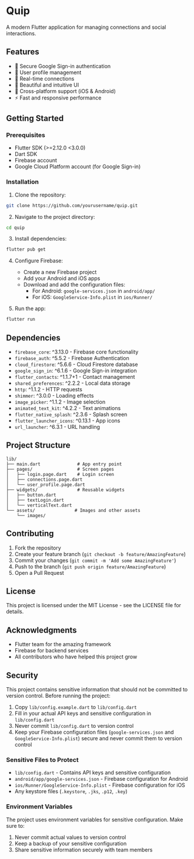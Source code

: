 # Quip

A modern Flutter application for managing connections and social interactions.

## Features

- 🔐 Secure Google Sign-in authentication
- 👥 User profile management
- 🔄 Real-time connections
- 🎨 Beautiful and intuitive UI
- 📱 Cross-platform support (iOS & Android)
- ⚡ Fast and responsive performance

## Getting Started

### Prerequisites

- Flutter SDK (>=2.12.0 <3.0.0)
- Dart SDK
- Firebase account
- Google Cloud Platform account (for Google Sign-in)

### Installation

1. Clone the repository:
```bash
git clone https://github.com/yourusername/quip.git
```

2. Navigate to the project directory:
```bash
cd quip
```

3. Install dependencies:
```bash
flutter pub get
```

4. Configure Firebase:
   - Create a new Firebase project
   - Add your Android and iOS apps
   - Download and add the configuration files:
     - For Android: `google-services.json` in `android/app/`
     - For iOS: `GoogleService-Info.plist` in `ios/Runner/`

5. Run the app:
```bash
flutter run
```

## Dependencies

- `firebase_core`: ^3.13.0 - Firebase core functionality
- `firebase_auth`: ^5.5.2 - Firebase Authentication
- `cloud_firestore`: ^5.6.6 - Cloud Firestore database
- `google_sign_in`: ^6.1.6 - Google Sign-in integration
- `flutter_contacts`: ^1.1.7+1 - Contact management
- `shared_preferences`: ^2.2.2 - Local data storage
- `http`: ^1.1.2 - HTTP requests
- `shimmer`: ^3.0.0 - Loading effects
- `image_picker`: ^1.1.2 - Image selection
- `animated_text_kit`: ^4.2.2 - Text animations
- `flutter_native_splash`: ^2.3.6 - Splash screen
- `flutter_launcher_icons`: ^0.13.1 - App icons
- `url_launcher`: ^6.3.1 - URL handling

## Project Structure

```
lib/
├── main.dart              # App entry point
├── pages/                 # Screen pages
│   ├── login.page.dart    # Login screen
│   ├── connections.page.dart
│   └── user_profile.page.dart
├── widgets/               # Reusable widgets
│   ├── button.dart
│   ├── textLogin.dart
│   └── verticalText.dart
└── assets/               # Images and other assets
    └── images/
```

## Contributing

1. Fork the repository
2. Create your feature branch (`git checkout -b feature/AmazingFeature`)
3. Commit your changes (`git commit -m 'Add some AmazingFeature'`)
4. Push to the branch (`git push origin feature/AmazingFeature`)
5. Open a Pull Request

## License

This project is licensed under the MIT License - see the LICENSE file for details.

## Acknowledgments

- Flutter team for the amazing framework
- Firebase for backend services
- All contributors who have helped this project grow

## Security

This project contains sensitive information that should not be committed to version control. Before running the project:

1. Copy `lib/config.example.dart` to `lib/config.dart`
2. Fill in your actual API keys and sensitive configuration in `lib/config.dart`
3. Never commit `lib/config.dart` to version control
4. Keep your Firebase configuration files (`google-services.json` and `GoogleService-Info.plist`) secure and never commit them to version control

### Sensitive Files to Protect
- `lib/config.dart` - Contains API keys and sensitive configuration
- `android/app/google-services.json` - Firebase configuration for Android
- `ios/Runner/GoogleService-Info.plist` - Firebase configuration for iOS
- Any keystore files (`.keystore`, `.jks`, `.p12`, `.key`)

### Environment Variables
The project uses environment variables for sensitive configuration. Make sure to:
1. Never commit actual values to version control
2. Keep a backup of your sensitive configuration
3. Share sensitive information securely with team members
